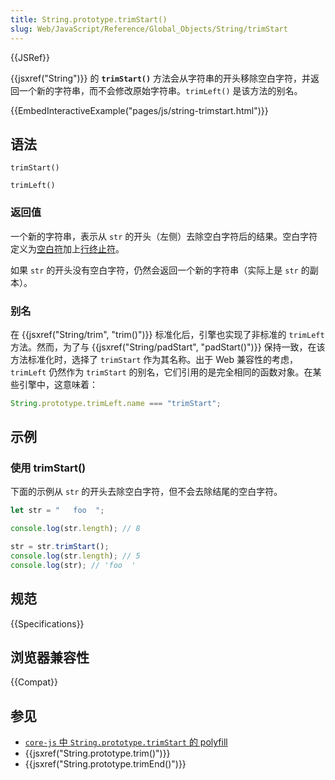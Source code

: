 ```yaml
---
title: String.prototype.trimStart()
slug: Web/JavaScript/Reference/Global_Objects/String/trimStart
---
```


{{JSRef}}

{{jsxref("String")}} 的 **`trimStart()`** 方法会从字符串的开头移除空白字符，并返回一个新的字符串，而不会修改原始字符串。`trimLeft()` 是该方法的别名。

{{EmbedInteractiveExample("pages/js/string-trimstart.html")}}

## 语法

```js-nolint
trimStart()

trimLeft()
```

### 返回值

一个新的字符串，表示从 `str` 的开头（左侧）去除空白字符后的结果。空白字符定义为[空白符](/zh-CN/docs/Web/JavaScript/Reference/Lexical_grammar#空白符)加上[行终止符](/zh-CN/docs/Web/JavaScript/Reference/Lexical_grammar#行终止符)。

如果 `str` 的开头没有空白字符，仍然会返回一个新的字符串（实际上是 `str` 的副本）。

### 别名

在 {{jsxref("String/trim", "trim()")}} 标准化后，引擎也实现了非标准的 `trimLeft` 方法。然而，为了与 {{jsxref("String/padStart", "padStart()")}} 保持一致，在该方法标准化时，选择了 `trimStart` 作为其名称。出于 Web 兼容性的考虑，`trimLeft` 仍然作为 `trimStart` 的别名，它们引用的是完全相同的函数对象。在某些引擎中，这意味着：

```js
String.prototype.trimLeft.name === "trimStart";
```

## 示例

### 使用 trimStart()

下面的示例从 `str` 的开头去除空白字符，但不会去除结尾的空白字符。

```js
let str = "   foo  ";

console.log(str.length); // 8

str = str.trimStart();
console.log(str.length); // 5
console.log(str); // 'foo  '
```

## 规范

{{Specifications}}

## 浏览器兼容性

{{Compat}}

## 参见

- [`core-js` 中 `String.prototype.trimStart` 的 polyfill](https://github.com/zloirock/core-js#ecmascript-string-and-regexp)
- {{jsxref("String.prototype.trim()")}}
- {{jsxref("String.prototype.trimEnd()")}}
